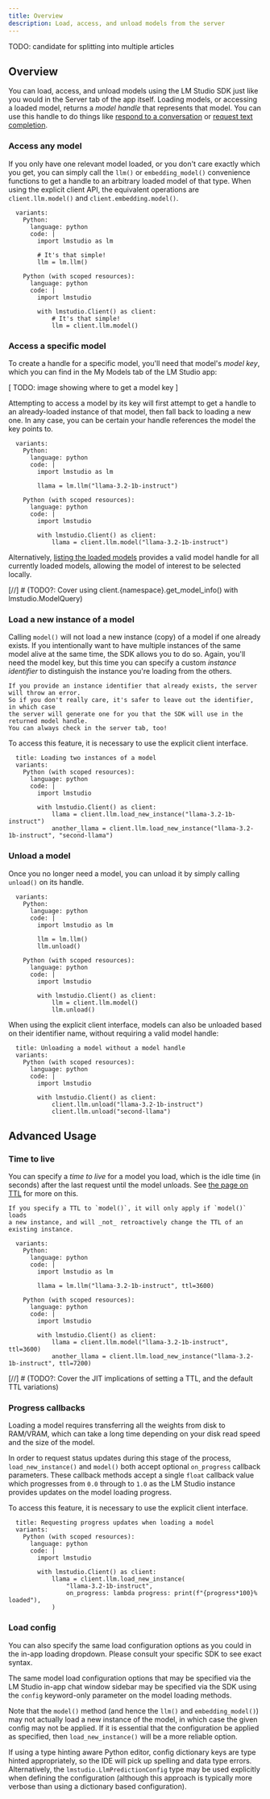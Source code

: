 ```yaml
---
title: Overview
description: Load, access, and unload models from the server
---
```


TODO: candidate for splitting into multiple articles

## Overview

You can load, access, and unload models using the LM Studio SDK just like you would
in the Server tab of the app itself. Loading models, or accessing a loaded model,
returns a _model handle_ that represents that model. You can use this handle to
do things like [respond to a conversation](/docs/sdk/python/chat-completion) or
[request text completion](/docs/sdk/python/completion).

### Access any model

If you only have one relevant model loaded, or you don't care exactly which
you get, you can simply call the `llm()` or `embedding_model()` convenience
functions to get a handle to an arbitrary loaded model of that type.
When using the explicit client API, the equivalent operations are
`client.llm.model()` and `client.embedding.model()`.

```lms_code_snippet
  variants:
    Python:
      language: python
      code: |
        import lmstudio as lm

        # It's that simple!
        llm = lm.llm()

    Python (with scoped resources):
      language: python
      code: |
        import lmstudio

        with lmstudio.Client() as client:
            # It's that simple!
            llm = client.llm.model()
```

### Access a specific model

To create a handle for a specific model, you'll need that model's _model key_,
which you can find in the My Models tab of the LM Studio app:

[ TODO: image showing where to get a model key ]

Attempting to access a model by its key will first attempt to get a handle to an
already-loaded instance of that model, then fall back to loading a new one.
In any case, you can be certain your handle references the model the key points to.

```lms_code_snippet
  variants:
    Python:
      language: python
      code: |
        import lmstudio as lm

        llama = lm.llm("llama-3.2-1b-instruct")

    Python (with scoped resources):
      language: python
      code: |
        import lmstudio

        with lmstudio.Client() as client:
            llama = client.llm.model("llama-3.2-1b-instruct")
```

Alternatively, [listing the loaded models](/docs/sdk/python/list-loaded) provides
a valid model handle for all currently loaded models, allowing the model of interest
to be selected locally.

[//] # (TODO?: Cover using client.{namespace}.get_model_info() with lmstudio.ModelQuery)

### Load a new instance of a model

Calling `model()` will not load a new instance (copy) of a model if one already exists.
If you intentionally want to have multiple instances of the same model alive
at the same time, the SDK allows you to do so. Again, you'll need the model key,
but this time you can specify a custom _instance identifier_ to distinguish the
instance you're loading from the others.

```lms_protip
If you provide an instance identifier that already exists, the server will throw an error.
So if you don't really care, it's safer to leave out the identifier, in which case
the server will generate one for you that the SDK will use in the returned model handle.
You can always check in the server tab, too!
```

To access this feature, it is necessary to use the explicit client interface.

```lms_code_snippet
  title: Loading two instances of a model
  variants:
    Python (with scoped resources):
      language: python
      code: |
        import lmstudio

        with lmstudio.Client() as client:
            llama = client.llm.load_new_instance("llama-3.2-1b-instruct")
            another_llama = client.llm.load_new_instance("llama-3.2-1b-instruct", "second-llama")
```

### Unload a model

Once you no longer need a model, you can unload it by simply calling `unload()` on its handle.

```lms_code_snippet
  variants:
    Python:
      language: python
      code: |
        import lmstudio as lm

        llm = lm.llm()
        llm.unload()

    Python (with scoped resources):
      language: python
      code: |
        import lmstudio

        with lmstudio.Client() as client:
            llm = client.llm.model()
            llm.unload()
```

When using the explicit client interface, models can also be unloaded based on their
identifier name, without requiring a valid model handle:

```lms_code_snippet
  title: Unloading a model without a model handle
  variants:
    Python (with scoped resources):
      language: python
      code: |
        import lmstudio

        with lmstudio.Client() as client:
            client.llm.unload("llama-3.2-1b-instruct")
            client.llm.unload("second-llama")
```


## Advanced Usage

### Time to live

You can specify a _time to live_ for a model you load, which is the idle time (in seconds)
after the last request until the model unloads. See [the page on TTL](/docs/api/ttl-and-auto-evict) for more on this.

```lms_protip
If you specify a TTL to `model()`, it will only apply if `model()` loads
a new instance, and will _not_ retroactively change the TTL of an existing instance.
```

```lms_code_snippet
  variants:
    Python:
      language: python
      code: |
        import lmstudio as lm

        llama = lm.llm("llama-3.2-1b-instruct", ttl=3600)

    Python (with scoped resources):
      language: python
      code: |
        import lmstudio

        with lmstudio.Client() as client:
            llama = client.llm.model("llama-3.2-1b-instruct", ttl=3600)
            another_llama = client.llm.load_new_instance("llama-3.2-1b-instruct", ttl=7200)
```

[//] # (TODO?: Cover the JIT implications of setting a TTL, and the default TTL variations)

### Progress callbacks

Loading a model requires transferring all the weights from disk to RAM/VRAM,
which can take a long time depending on your disk read speed and the size of the model.

In order to request status updates during this stage of the process, `load_new_instance()`
and `model()` both accept optional `on_progress` callback parameters. These callback
methods accept a single `float` callback value which progresses from `0.0` through to
`1.0` as the LM Studio instance provides updates on the model loading progress.

To access this feature, it is necessary to use the explicit client interface.

```lms_code_snippet
  title: Requesting progress updates when loading a model
  variants:
    Python (with scoped resources):
      language: python
      code: |
        import lmstudio

        with lmstudio.Client() as client:
            llama = client.llm.load_new_instance(
                "llama-3.2-1b-instruct",
                on_progress: lambda progress: print(f"{progress*100}% loaded"),
            )
```

### Load config

You can also specify the same load configuration options as you could in the
in-app loading dropdown. Please consult your specific SDK to see exact syntax.

The same model load configuration options that may be specified via the LM Studio
in-app chat window sidebar may be specified via the SDK using the `config`
keyword-only parameter on the model loading methods.

Note that the `model()` method (and hence the `llm()` and `embedding_model()`)
may not actually load a new instance of the model, in which case the given
config may not be applied. If it is essential that the configuration be
applied as specified, then `load_new_instance()` will be a more reliable
option.

If using a type hinting aware Python editor, config dictionary keys are type
hinted appropriately, so the IDE will pick up spelling and data type errors.
Alternatively, the `lmstudio.LlmPredictionConfig` type may be used explicitly
when defining the configuration (although this approach is typically more
verbose than using a dictionary based configuration).
